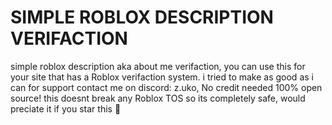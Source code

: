 # SIMPLE ROBLOX DESCRIPTION VERIFACTION
simple roblox description aka about me verifaction, you can use this for your site that has a Roblox verifaction system. i tried to make as good as i can for support contact me on discord: z.uko, No credit needed 100% open source! this doesnt break any Roblox TOS so its completely safe, would preciate it if you star this :pray:
